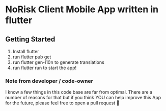 # NoRisk Client Mobile App written in flutter

## Getting Started

1. Install flutter
2. run flutter pub get
3. run flutter gen-l10n to generate translations
4. run flutter run to start the app!

### Note from developer / code-owner

I know a few things in this code base are far from optimal.
There are a number of reasons for that but if you think YOU can help improve this App for the future, please feel free to open a pull request 🐙
